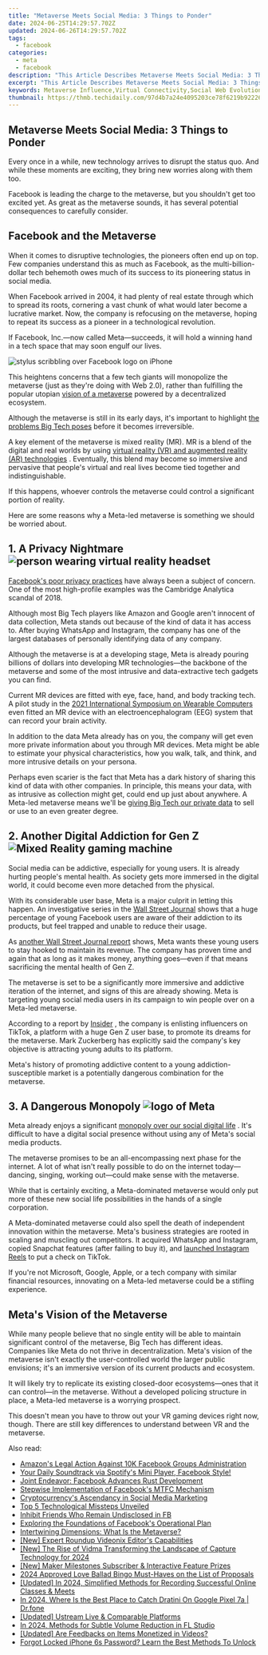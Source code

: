```yaml
---
title: "Metaverse Meets Social Media: 3 Things to Ponder"
date: 2024-06-25T14:29:57.702Z
updated: 2024-06-26T14:29:57.702Z
tags:
  - facebook
categories:
  - meta
  - facebook
description: "This Article Describes Metaverse Meets Social Media: 3 Things to Ponder"
excerpt: "This Article Describes Metaverse Meets Social Media: 3 Things to Ponder"
keywords: Metaverse Influence,Virtual Connectivity,Social Web Evolution,Online Identity Growth,Immersive Interaction,Digital Societal Shift,Engaging Virtual Worlds
thumbnail: https://thmb.techidaily.com/97d4b7a24e4095203ce78f6219b92226bf67916637140e7062297e96c3a2c8b5.jpg
---
```


## Metaverse Meets Social Media: 3 Things to Ponder

 Every once in a while, new technology arrives to disrupt the status quo. And while these moments are exciting, they bring new worries along with them too.

 Facebook is leading the charge to the metaverse, but you shouldn't get too excited yet. As great as the metaverse sounds, it has several potential consequences to carefully consider.

## Facebook and the Metaverse

 When it comes to disruptive technologies, the pioneers often end up on top. Few companies understand this as much as Facebook, as the multi-billion-dollar tech behemoth owes much of its success to its pioneering status in social media.

 When Facebook arrived in 2004, it had plenty of real estate through which to spread its roots, cornering a vast chunk of what would later become a lucrative market. Now, the company is refocusing on the metaverse, hoping to repeat its success as a pioneer in a technological revolution.

 If Facebook, Inc.—now called Meta—succeeds, it will hold a winning hand in a tech space that may soon engulf our lives.

![stylus scribbling over Facebook logo on iPhone](https://static1.makeuseofimages.com/wordpress/wp-content/uploads/2021/11/pexels-thought-catalog-2228555.jpg)

 This heightens concerns that a few tech giants will monopolize the metaverse (just as they're doing with Web 2.0), rather than fulfilling the popular utopian [vision of a metaverse](https://www.makeuseof.com/what-is-the-metaverse/) powered by a decentralized ecosystem.

 Although the metaverse is still in its early days, it's important to highlight [the problems Big Tech poses](https://www.makeuseof.com/what-is-big-tech-and-why-is-the-government-trying-to-break-it-up-/) before it becomes irreversible.

 A key element of the metaverse is mixed reality (MR). MR is a blend of the digital and real worlds by using [virtual reality (VR) and augmented reality (AR) technologies](https://www.makeuseof.com/tag/augmented-vs-virtual-reality-whats-difference/) . Eventually, this blend may become so immersive and pervasive that people's virtual and real lives become tied together and indistinguishable.

 If this happens, whoever controls the metaverse could control a significant portion of reality.

 Here are some reasons why a Meta-led metaverse is something we should be worried about.

## 1\. A Privacy Nightmare ![person wearing virtual reality headset](https://static1.makeuseofimages.com/wordpress/wp-content/uploads/2021/11/pexels-eren-li-7241655.jpg)

[Facebook's poor privacy practices](http://www.makeuseof.com/tag/facebook-security-privacy-nightmare/) have always been a subject of concern. One of the most high-profile examples was the Cambridge Analytica scandal of 2018.

 Although most Big Tech players like Amazon and Google aren't innocent of data collection, Meta stands out because of the kind of data it has access to. After buying WhatsApp and Instagram, the company has one of the largest databases of personally identifying data of any company.

 Although the metaverse is at a developing stage, Meta is already pouring billions of dollars into developing MR technologies—the backbone of the metaverse and some of the most intrusive and data-extractive tech gadgets you can find.

 Current MR devices are fitted with eye, face, hand, and body tracking tech. A pilot study in the [2021 International Symposium on Wearable Computers](https://dl.acm.org/doi/10.1145/3460421.3480420) even fitted an MR device with an electroencephalogram (EEG) system that can record your brain activity.

 In addition to the data Meta already has on you, the company will get even more private information about you through MR devices. Meta might be able to estimate your physical characteristics, how you walk, talk, and think, and more intrusive details on your persona.

 Perhaps even scarier is the fact that Meta has a dark history of sharing this kind of data with other companies. In principle, this means your data, with as intrusive as collection might get, could end up just about anywhere. A Meta-led metaverse means we'll be [giving Big Tech our private data](https://www.makeuseof.com/what-is-surveillance-capitalism/) to sell or use to an even greater degree.

## 2\. Another Digital Addiction for Gen Z ![Mixed Reality gaming machine](https://static1.makeuseofimages.com/wordpress/wp-content/uploads/2021/11/pexels-tima-miroshnichenko-6498772.jpg)

 Social media can be addictive, especially for young users. It is already hurting people's mental health. As society gets more immersed in the digital world, it could become even more detached from the physical.

 With its considerable user base, Meta is a major culprit in letting this happen. An investigative series in the [Wall Street Journal](https://www.wsj.com/articles/the-facebook-files-11631713039) shows that a huge percentage of young Facebook users are aware of their addiction to its products, but feel trapped and unable to reduce their usage.

 As [another Wall Street Journal report](https://www.wsj.com/articles/facebook-knows-instagram-is-toxic-for-teen-girls-company-documents-show-11631620739) shows, Meta wants these young users to stay hooked to maintain its revenue. The company has proven time and again that as long as it makes money, anything goes—even if that means sacrificing the mental health of Gen Z.

 The metaverse is set to be a significantly more immersive and addictive iteration of the internet, and signs of this are already showing. Meta is targeting young social media users in its campaign to win people over on a Meta-led metaverse.

 According to a report by [Insider](https://www.insider.com/facebook-meta-rebrand-mark-zuckerberg-khaby-lame-tiktok-angryreactions-2021-11) , the company is enlisting influencers on TikTok, a platform with a huge Gen Z user base, to promote its dreams for the metaverse. Mark Zuckerberg has explicitly said the company's key objective is attracting young adults to its platform.

 Meta's history of promoting addictive content to a young addiction-susceptible market is a potentially dangerous combination for the metaverse.

## 3\. A Dangerous Monopoly ![logo of Meta](https://static1.makeuseofimages.com/wordpress/wp-content/uploads/2021/11/logo-of-meta.jpg)

 Meta already enjoys a significant [monopoly over our social digital life](https://www.makeuseof.com/facebook-metaverse-explained/) . It's difficult to have a digital social presence without using any of Meta's social media products.

 The metaverse promises to be an all-encompassing next phase for the internet. A lot of what isn't really possible to do on the internet today—dancing, singing, working out—could make sense with the metaverse.

 While that is certainly exciting, a Meta-dominated metaverse would only put more of these new social life possibilities in the hands of a single corporation.

 A Meta-dominated metaverse could also spell the death of independent innovation within the metaverse. Meta's business strategies are rooted in scaling and muscling out competitors. It acquired WhatsApp and Instagram, copied Snapchat features (after failing to buy it), and [launched Instagram Reels](https://www.makeuseof.com/tag/what-is-instagram-reels/) to put a check on TikTok.

 If you're not Microsoft, Google, Apple, or a tech company with similar financial resources, innovating on a Meta-led metaverse could be a stifling experience.

## Meta's Vision of the Metaverse

 While many people believe that no single entity will be able to maintain significant control of the metaverse, Big Tech has different ideas. Companies like Meta do not thrive in decentralization. Meta's vision of the metaverse isn't exactly the user-controlled world the larger public envisions; it's an immersive version of its current products and ecosystem.

 It will likely try to replicate its existing closed-door ecosystems—ones that it can control—in the metaverse. Without a developed policing structure in place, a Meta-led metaverse is a worrying prospect.

 This doesn't mean you have to throw out your VR gaming devices right now, though. There are still key differences to understand between VR and the metaverse.


<ins class="adsbygoogle"
     style="display:block"
     data-ad-format="autorelaxed"
     data-ad-client="ca-pub-7571918770474297"
     data-ad-slot="1223367746"></ins>



<ins class="adsbygoogle"
     style="display:block"
     data-ad-client="ca-pub-7571918770474297"
     data-ad-slot="8358498916"
     data-ad-format="auto"
     data-full-width-responsive="true"></ins>

<span class="atpl-alsoreadstyle">Also read:</span>
<div><ul>
<li><a href="https://facebook.techidaily.com/amazons-legal-action-against-10k-facebook-groups-administration/"><u>Amazon's Legal Action Against 10K Facebook Groups Administration</u></a></li>
<li><a href="https://facebook.techidaily.com/1719151235755-your-daily-soundtrack-via-spotifys-mini-player-facebook-style/"><u>Your Daily Soundtrack via Spotify's Mini Player, Facebook Style!</u></a></li>
<li><a href="https://facebook.techidaily.com/joint-endeavor-facebook-advances-rust-development/"><u>Joint Endeavor: Facebook Advances Rust Development</u></a></li>
<li><a href="https://facebook.techidaily.com/stepwise-implementation-of-facebooks-mtfc-mechanism/"><u>Stepwise Implementation of Facebook's MTFC Mechanism</u></a></li>
<li><a href="https://facebook.techidaily.com/cryptocurrencys-ascendancy-in-social-media-marketing/"><u>Cryptocurrency's Ascendancy in Social Media Marketing</u></a></li>
<li><a href="https://facebook.techidaily.com/top-5-technological-missteps-unveiled/"><u>Top 5 Technological Missteps Unveiled</u></a></li>
<li><a href="https://facebook.techidaily.com/inhibit-friends-who-remain-undisclosed-in-fb/"><u>Inhibit Friends Who Remain Undisclosed in FB</u></a></li>
<li><a href="https://facebook.techidaily.com/exploring-the-foundations-of-facebooks-operational-plan/"><u>Exploring the Foundations of Facebook's Operational Plan</u></a></li>
<li><a href="https://facebook.techidaily.com/intertwining-dimensions-what-is-the-metaverse/"><u>Intertwining Dimensions: What Is the Metaverse?</u></a></li>
<li><a href="https://some-knowledge.techidaily.com/new-expert-roundup-videonix-editors-capabilities/"><u>[New] Expert Roundup  Videonix Editor's Capabilities</u></a></li>
<li><a href="https://on-screen-recording.techidaily.com/new-the-rise-of-vidma-transforming-the-landscape-of-capture-technology-for-2024/"><u>[New] The Rise of Vidma  Transforming the Landscape of Capture Technology for 2024</u></a></li>
<li><a href="https://facebook-video-share.techidaily.com/new-maker-milestones-subscriber-and-interactive-feature-prizes/"><u>[New] Maker Milestones  Subscriber & Interactive Feature Prizes</u></a></li>
<li><a href="https://extra-support.techidaily.com/2024-approved-love-ballad-bingo-must-haves-on-the-list-of-proposals/"><u>2024 Approved  Love Ballad Bingo  Must-Haves on the List of Proposals</u></a></li>
<li><a href="https://visual-screen-recording.techidaily.com/updated-in-2024-simplified-methods-for-recording-successful-online-classes-and-meets/"><u>[Updated] In 2024, Simplified Methods for Recording Successful Online Classes & Meets</u></a></li>
<li><a href="https://pokemon-go-android.techidaily.com/in-2024-where-is-the-best-place-to-catch-dratini-on-google-pixel-7a-drfone-by-drfone-virtual-android/"><u>In 2024, Where Is the Best Place to Catch Dratini On Google Pixel 7a | Dr.fone</u></a></li>
<li><a href="https://some-approaches.techidaily.com/updated-ustream-live-and-comparable-platforms/"><u>[Updated] Ustream Live & Comparable Platforms</u></a></li>
<li><a href="https://extra-skills.techidaily.com/in-2024-methods-for-subtle-volume-reduction-in-fl-studio/"><u>In 2024, Methods for Subtle Volume Reduction in FL Studio</u></a></li>
<li><a href="https://extra-tips.techidaily.com/updated-are-feedbacks-on-items-monetized-in-videos/"><u>[Updated] Are Feedbacks on Items Monetized in Videos?</u></a></li>
<li><a href="https://ios-unlock.techidaily.com/forgot-locked-iphone-6s-password-learn-the-best-methods-to-unlock-by-drfone-ios/"><u>Forgot Locked iPhone 6s Password? Learn the Best Methods To Unlock</u></a></li>
</ul></div>
